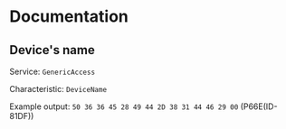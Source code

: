 # Documentation
## Device's name
Service: ```GenericAccess```

Characteristic: ```DeviceName```

Example output: ```50 36 36 45 28 49 44 2D 38 31 44 46 29 00``` (P66E(ID-81DF))
